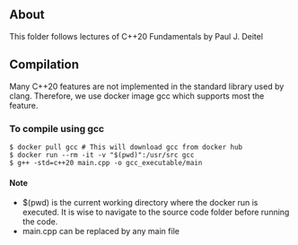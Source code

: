 ## About
This folder follows lectures of C++20 Fundamentals by Paul J. Deitel

## Compilation
Many C++20 features are not implemented in the standard library used by clang. Therefore, we use docker image gcc which supports most the feature.
### To compile using gcc
```
$ docker pull gcc # This will download gcc from docker hub
$ docker run --rm -it -v "$(pwd)":/usr/src gcc 
$ g++ -std=c++20 main.cpp -o gcc_executable/main
```
#### Note
+ $(pwd) is the current working directory where the docker run is executed. It is wise to navigate to the source code folder before running the code.
+ main.cpp can be replaced by any main file 